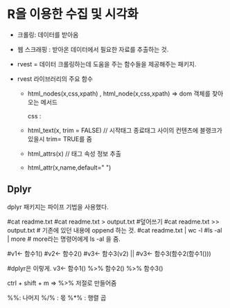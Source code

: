 # R을 이용한 수집 및 시각화



- 크롤링: 데이터를 받아옴
- 웹 스크래핑 : 받아온 데이터에서 필요한 자료를 추출하는 것.





- rvest = 데이터 크롤링하는데 도움을 주는 함수들을 제공해주는 패키지.

- rvest 라이브러리의 주요 함수

  - html_nodes(x,css,xpath) , html_node(x,css,xpath)		=> dom 객체를 찾아오는 메서드

    css : 

  - html_text(x, trim = FALSE)            // 시작태그 종료태그 사이의 컨텐츠에 블랭크가 있을시 trim= TRUE를 줌

  - html_attrs(x)                                 //  태그 속성 정보 추출 

  - html_attr(x,name,default=" ")



## Dplyr

dplyr 패키지는 파이프 기법을 사용했다.

#cat readme.txt
#cat readme.txt > output.txt #덮어쓰기
#cat readme.txt >> output.txt  # 기존에 있던 내용에 oppend 하는 것. 
#cat readme.txt | wc -l
#ls -al | more # more라는 명령어에게 ls -al 을 줌.

#v1<- 함수1()
#v2<- 함수2()
#v3<- 함수3(v2)
||
#v3<- 함수3(함수2(함수1()))

#dplyr은 이렇게.
v3<- 함수1() %>% 함수2() %>% 함수3()

ctrl + shift + m => %>% 저절로 만들어줌


%%: 나머지	%/% : 몫		%*% : 행렬 곱

